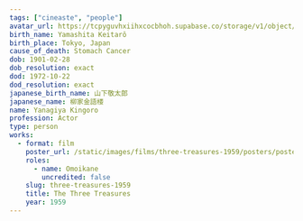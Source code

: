 ```yaml
---
tags: ["cineaste", "people"]
avatar_url: https://tcpyguvhxiihxcocbhoh.supabase.co/storage/v1/object/public/godzilla-cineaste-public/content/people/yanagiya-kingoro/yanagiya-kingoro.jpg
birth_name: Yamashita Keitarô
birth_place: Tokyo, Japan
cause_of_death: Stomach Cancer
dob: 1901-02-28
dob_resolution: exact
dod: 1972-10-22
dod_resolution: exact
japanese_birth_name: 山下敬太郎
japanese_name: 柳家金語楼
name: Yanagiya Kingoro
profession: Actor
type: person
works:
  - format: film
    poster_url: /static/images/films/three-treasures-1959/posters/poster.jpg
    roles:
      - name: Omoikane
        uncredited: false
    slug: three-treasures-1959
    title: The Three Treasures
    year: 1959
---
```

